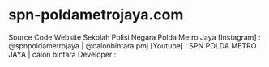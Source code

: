 # spn-poldametrojaya.com
Source Code Website Sekolah Polisi Negara Polda Metro Jaya
[Instagram] : @spnpoldametrojaya | @calonbintara.pmj 
[Youtube] : SPN POLDA METRO JAYA | calon bintara
Developer : 
